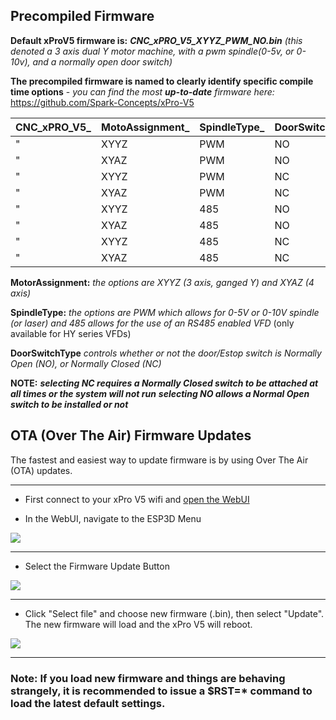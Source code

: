 ## Precompiled Firmware

**Default xProV5 firmware is:**  ***CNC_xPRO_V5_XYYZ_PWM_NO.bin*** *(this denoted a 3 axis dual Y motor machine, with a pwm spindle(0-5v, or 0-10v), and a normally open door switch)*

**The precompiled firmware is named to clearly identify specific compile time options** - _you can find the most ***up-to-date*** firmware here:_ https://github.com/Spark-Concepts/xPro-V5

CNC_xPRO_V5_  | MotoAssignment_ | SpindleType_ | DoorSwitchType.bin
------------- | -------------|------------- | -------------
" | XYYZ | PWM | NO
" | XYAZ | PWM | NO
" | XYYZ | PWM | NC
" | XYAZ | PWM | NC
" | XYYZ | 485 | NO
" | XYAZ | 485 | NO
" | XYYZ | 485 | NC
" | XYAZ | 485 | NC

**MotorAssignment:** *the options are XYYZ (3 axis, ganged Y) and XYAZ (4 axis)*

**SpindleType:** *the options are PWM which allows for 0-5V or 0-10V spindle (or laser) and 485 allows for the use of an RS485 enabled VFD* (only available for HY series VFDs)   

 **DoorSwitchType** *controls whether or not the door/Estop switch is Normally Open (NO), or Normally Closed (NC)*

**NOTE:**
***selecting NC requires a Normally Closed switch to be attached at all times or the system will not run***
***selecting NO allows a Normal Open switch to be installed or not***

## OTA (Over The Air) Firmware Updates

The fastest and easiest way to update firmware is by using Over The Air (OTA) updates. 

***

* First connect to your xPro V5 wifi and [open the WebUI](https://github.com/Spark-Concepts/xPro-V5/wiki/Controlling-the-xPRO-V5-(WebUI))  

* In the WebUI, navigate to the ESP3D Menu

![](https://github.com/Spark-Concepts/xPro-V5/blob/main/images/OTA1.png)



***

* Select the Firmware Update Button

![](https://github.com/Spark-Concepts/xPro-V5/blob/main/images/OTA2.png)



***

* Click "Select file" and choose new firmware (.bin), then select "Update".  The new firmware will load and the xPro V5 will reboot.  

![](https://github.com/Spark-Concepts/xPro-V5/blob/main/images/OTA3.png) 
 
***

### Note: If you load new firmware and things are behaving strangely, it is recommended to issue a $RST=* command to load the latest default settings.